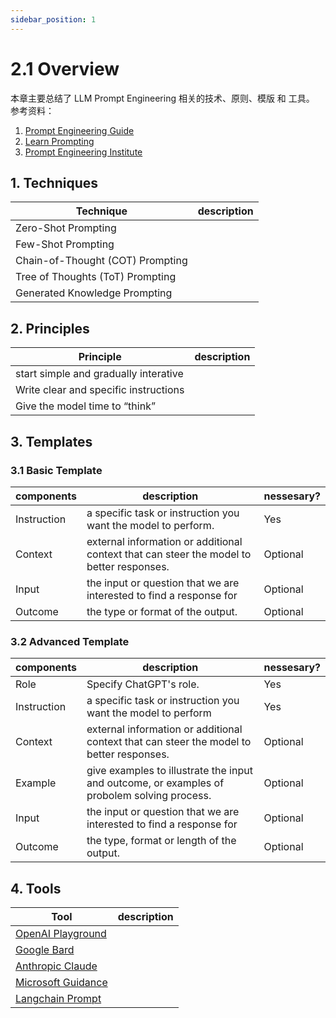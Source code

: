 ```yaml
---
sidebar_position: 1
---
```


# 2.1 Overview
本章主要总结了 LLM Prompt Engineering 相关的技术、原则、模版 和 工具。
参考资料：
1. [Prompt Engineering Guide](https://www.promptingguide.ai/)
2. [Learn Prompting](https://learnprompting.org/)
3. [Prompt Engineering Institute](https://www.promptengineering.org/)


## 1. Techniques
| Technique | description |
|------|-----|
| Zero-Shot Prompting |  |
| Few-Shot Prompting |  |
| Chain-of-Thought (COT) Prompting |  |
| Tree of Thoughts (ToT) Prompting |  |
| Generated Knowledge Prompting |  |

## 2. Principles
| Principle | description |
|------|-----|
| start simple and gradually interative |  |
| Write clear and specific instructions |  |
| Give the model time to “think” |  |

## 3. Templates
### 3.1 Basic Template
| components | description | nessesary? |
|------|-----|-----|
| Instruction | a specific task or instruction you want the model to perform.  | Yes |
| Context | external information or additional context that can steer the model to better responses.  | Optional |
| Input | the input or question that we are interested to find a response for  | Optional |
| Outcome | the type or format of the output.  | Optional |

### 3.2 Advanced Template
| components | description | nessesary? |
|------|-----|-----|
| Role | Specify ChatGPT's role.   | Yes |
| Instruction | a specific task or instruction you want the model to perform  | Yes |
| Context | external information or additional context that can steer the model to better responses.  | Optional |
| Example | give examples to illustrate the input and outcome, or examples of probolem solving process.  | Optional |
| Input | the input or question that we are interested to find a response for  | Optional |
| Outcome | the type, format or length of the output.  | Optional |

<!-- ### 3.1 APE: Action, Purpose, Expectation
| components | description |
|------|-----|
| Action | Define the job or activity to be done.   |
| Purpose | Discuss the intention or goal.  | 
| Expectation | State the desired outcome.  |

### 3.2 CARE: Context, Action, Result, Example
| components | description |
|------|-----|
| Context | Set the stage or context for the discussion.   |
| Action | Describe what you want to be done.  |
| Result | Describe the desired outcome.  |
| Example | Give an example to illustrate your point.  |

### 3.3 TRACE: Task, Request, Action, Context, Example
| components | description |
|------|-----|
| Task | Define the specific task.   |
| Request | Describe what you are asking for.  |
| Action | State the action you need.  |
| Context | Provide the context or situation.  |
| Example | Give an example to illustrate your point.  |

### 3.4 TAG: Task, Action, Goal
| components | description |
|------|-----|
| Task | Define the specific task.   |
| Action | Describe what needs to be done.  |
| Goal | Explain the end goal.  |

### 3.5 SAGE: Situation, Action, Goal, Expectation
| components | description |
|------|-----|
| Situation | Describe the context or situation.   |
| Action | Describe what needs to be done.  |
| Goal | Explain the end goal.  |
| Expectation | Outline what you hope to achieve from the chat.  |

### 3.6 ROSES: Role, Objective, Scenario, Expected Solution, Steps
| components | description |
|------|-----|
| Role | Specify ChatGPT's role.   |
| Objective | State the goal or aim.  |
| Scenario | Describe the situation.  |
| Expected Solution | Define the desired outcome.  |
| Steps | Ask for actions needed to reach the solution.  |

### 3.7 RTF: Role, Task, Format
| components | description |
|------|-----|
| Role | Specify ChatGPT's role.   |
| Task | Define the specific task.  |
| Format | Define the way you want the answer.  |

### 3.8 SPAR: Scenario, Problem, Action, Result
| components | description |
|------|-----|
| Scenario | Describe the context or situation.   |
| Problem | Explain the problem.  |
| Action | Outline the action to be taken.  |
| Result | Describe the desired outcome.  |

### 3.9 SCOPE: Scenario, Complications, Objective, Plan, Evaluation
| components | description |
|------|-----|
| Scenario | Describe the situation.   |
| Complications | Discuss any potential issues.  |
| Objective | State the intended outcome.  |
| Plan | Detail the steps to achieve the objective.  |
| Evaluation | How the success will be assessed.  | -->


## 4. Tools
| Tool | description |
|------|-----|
| [OpenAI Playground](https://platform.openai.com/playground) | |
| [Google Bard](https://bard.google.com/) |  |
| [Anthropic Claude](https://claude.ai/chats) |  |
| [Microsoft Guidance](https://github.com/microsoft/guidance) |  |
| [Langchain Prompt](https://python.langchain.com/docs/modules/model_io/prompts/) |  |

